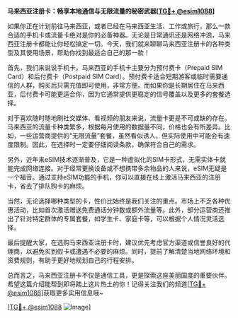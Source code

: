 **马来西亚注册卡：畅享本地通信与无限流量的秘密武器[[TG💪+ @esim1088](https://t.me/s/esim1088)]**

如果你正在计划前往马来西亚，或者已经在马来西亚生活、工作或旅行，那么一款合适的手机卡或流量卡绝对是你的必备神器。无论是日常通讯还是网络冲浪，马来西亚注册卡都能让你轻松搞定一切。今天，我们就来聊聊马来西亚注册卡的各种类型及其使用场景，帮助你找到最适合自己的那一款！

首先，我们来说说手机卡。马来西亚的手机卡主要分为预付费卡（Prepaid SIM Card）和后付费卡（Postpaid SIM Card）。预付费卡适合短期游客或临时需要通信的人群，购买后只需充值即可使用，非常方便。而如果你是长期居住在马来西亚，后付费卡可能更适合你，因为它通常提供更稳定的信号覆盖以及更多的套餐选择。

对于喜欢随时随地刷社交媒体、看视频的朋友来说，流量卡更是不可或缺的存在。马来西亚的流量卡种类繁多，根据每月使用的数据量不同，价格也会有所差异。比如，一些运营商提供的“无限流量”套餐，虽然看似诱人，但实际使用中可能会有速度限制。因此，在选择时一定要仔细阅读条款，确保符合自己的需求。

另外，近年来eSIM技术逐渐普及，它是一种虚拟化的SIM卡形式，无需实体卡就能完成网络连接。对于经常更换设备或不想携带多余物品的人来说，eSIM无疑是一个福音。通过支持eSIM功能的手机，你可以直接在线上激活马来西亚的注册卡，省去了排队购卡的麻烦。

当然，无论选择哪种类型的卡，性价比始终是我们关注的重点。市场上不乏各种优惠活动，比如首次激活赠送免费通话分钟数或额外流量等。此外，部分运营商还推出了针对特定群体的专属套餐，如学生卡、家庭卡等，可以根据个人情况灵活选择。

最后提醒大家，在选购马来西亚注册卡时，建议优先考虑官方渠道或信誉良好的代理商，以避免买到假卡或遭遇不必要的麻烦。同时，提前了解清楚当地网络环境和资费规则，有助于更好地规划自己的行程安排。

总而言之，马来西亚注册卡不仅是通信工具，更是探索这座美丽国度的重要伙伴。希望这篇介绍能帮到即将踏上这片热土的你！记得关注我们的频道[[TG💪+ @esim1088](https://t.me/s/esim1088)]获取更多实用信息哦~

[[TG💪+ @esim1088](https://t.me/s/esim1088) ![Image](https://i.postimg.cc/4NQfJmqS/Snipaste-2025-05-13-00-14-12.png)]
